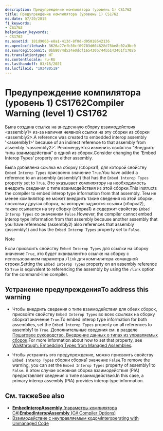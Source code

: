 ```yaml
---
description: Предупреждение компилятора (уровень 1) CS1762
title: Предупреждение компилятора (уровень 1) CS1762
ms.date: 07/20/2015
f1_keywords:
- CS1762
helpviewer_keywords:
- CS1762
ms.assetid: 181d9063-e8a1-413d-8f0d-d05018642136
ms.openlocfilehash: 3626a27efb30cf09703d604628d78be8c02a3bc0
ms.sourcegitcommit: 0bb8074d524e0dcf165430b744bb143461f17026
ms.translationtype: HT
ms.contentlocale: ru-RU
ms.lasthandoff: 03/15/2021
ms.locfileid: "103480519"
---
```

# <a name="compiler-warning-level-1-cs1762"></a><span data-ttu-id="0ebdc-103">Предупреждение компилятора (уровень 1) CS1762</span><span class="sxs-lookup"><span data-stu-id="0ebdc-103">Compiler Warning (level 1) CS1762</span></span>

<span data-ttu-id="0ebdc-104">Была создана ссылка на внедренную сборку взаимодействия \<assembly1> из-за наличия неявной ссылки на эту сборки из сборки \<assembly2>.</span><span class="sxs-lookup"><span data-stu-id="0ebdc-104">A reference was created to embedded interop assembly '\<assembly1>' because of an indirect reference to that assembly from assembly '\<assembly2>'.</span></span> <span data-ttu-id="0ebdc-105">Рекомендуется изменить свойство "Внедрить типы взаимодействия" в одной из сборок.</span><span class="sxs-lookup"><span data-stu-id="0ebdc-105">Consider changing the 'Embed Interop Types' property on either assembly.</span></span>  
  
 <span data-ttu-id="0ebdc-106">Была добавлена ссылка на сборку (сборка1), для которой свойству `Embed Interop Types` присвоено значение `True`.</span><span class="sxs-lookup"><span data-stu-id="0ebdc-106">You have added a reference to an assembly (assembly1) that has the `Embed Interop Types` property set to `True`.</span></span> <span data-ttu-id="0ebdc-107">Это указывает компилятору на необходимость внедрить сведения о типе взаимодействия из этой сборки.</span><span class="sxs-lookup"><span data-stu-id="0ebdc-107">This instructs the compiler to embed interop type information from that assembly.</span></span> <span data-ttu-id="0ebdc-108">Тем не менее компилятор не может внедрить такие сведения из этой сборки, поскольку другая сборка, на которую задаются ссылки (сборка2), также ссылается на эту сборку (сборка1) и содержит свойство `Embed Interop Types` со значением `False`.</span><span class="sxs-lookup"><span data-stu-id="0ebdc-108">However, the compiler cannot embed interop type information from that assembly because another assembly that you have referenced (assembly2) also references that assembly (assembly1) and has the `Embed Interop Types` property set to `False`.</span></span>  
  
> [!NOTE]
> <span data-ttu-id="0ebdc-109">Если присвоить свойству `Embed Interop Types` для ссылки на сборку значение `True`, это будет эквивалентно ссылке на сборку с использованием параметра `/link` для компилятора командной строки.</span><span class="sxs-lookup"><span data-stu-id="0ebdc-109">Setting the `Embed Interop Types` property on an assembly reference to `True` is equivalent to referencing the assembly by using the `/link` option for the command-line compiler.</span></span>  
  
## <a name="to-address-this-warning"></a><span data-ttu-id="0ebdc-110">Устранение предупреждения</span><span class="sxs-lookup"><span data-stu-id="0ebdc-110">To address this warning</span></span>
  
- <span data-ttu-id="0ebdc-111">Чтобы внедрить сведения о типе взаимодействия для обеих сборок, присвойте свойству `Embed Interop Types` во всех ссылках на сборку сборка1 значение `True`.</span><span class="sxs-lookup"><span data-stu-id="0ebdc-111">To embed interop type information for both assemblies, set the `Embed Interop Types` property on all references to assembly1 to `True`.</span></span> <span data-ttu-id="0ebdc-112">Дополнительные сведения см. в разделе [Пошаговое руководство. Внедрение данных о типах из управляемых сборок](../../../standard/assembly/embed-types-visual-studio.md).</span><span class="sxs-lookup"><span data-stu-id="0ebdc-112">For more information about how to set that property, see [Walkthrough: Embedding Types from Managed Assemblies](../../../standard/assembly/embed-types-visual-studio.md).</span></span>  
  
- <span data-ttu-id="0ebdc-113">Чтобы устранить это предупреждение, можно присвоить свойству `Embed Interop Types` сборки сборка1 значение `False`.</span><span class="sxs-lookup"><span data-stu-id="0ebdc-113">To remove the warning, you can set the `Embed Interop Types` property of assembly1 to `False`.</span></span> <span data-ttu-id="0ebdc-114">В этом случае основная сборка взаимодействия (PIA) предоставляет сведения о типе взаимодействия.</span><span class="sxs-lookup"><span data-stu-id="0ebdc-114">In this case, a primary interop assembly (PIA) provides interop type information.</span></span>  
  
## <a name="see-also"></a><span data-ttu-id="0ebdc-115">См. также</span><span class="sxs-lookup"><span data-stu-id="0ebdc-115">See also</span></span>

- [<span data-ttu-id="0ebdc-116">**EmbedInteropAssembly** (параметры компилятора C#)</span><span class="sxs-lookup"><span data-stu-id="0ebdc-116">**EmbedInteropAssembly** (C# Compiler Options)</span></span>](../compiler-options/inputs.md#embedinteroptypes)
- [<span data-ttu-id="0ebdc-117">Взаимодействие с неуправляемым кодом</span><span class="sxs-lookup"><span data-stu-id="0ebdc-117">Interoperating with Unmanaged Code</span></span>](../../../framework/interop/index.md)
